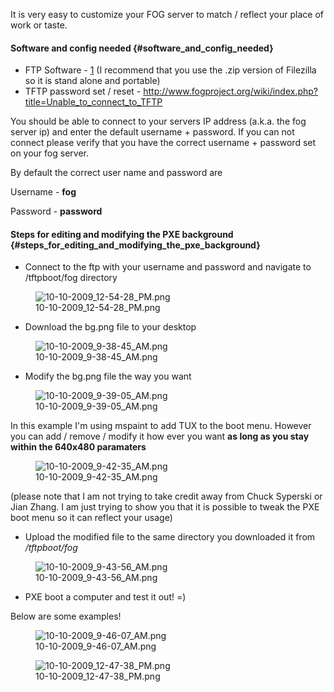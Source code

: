 It is very easy to customize your FOG server to match / reflect your
place of work or taste.

#### Software and config needed {#software_and_config_needed}

-   FTP Software -
    [1](http://filezilla-project.org/download.php?type=client) (I
    recommend that you use the .zip version of Filezilla so it is stand
    alone and portable)
-   TFTP password set / reset -
    <http://www.fogproject.org/wiki/index.php?title=Unable_to_connect_to_TFTP>

You should be able to connect to your servers IP address (a.k.a. the fog
server ip) and enter the default username + password. If you can not
connect please verify that you have the correct username + password set
on your fog server.

By default the correct user name and password are

Username - **fog**

Password - **password**

#### Steps for editing and modifying the PXE background {#steps_for_editing_and_modifying_the_pxe_background}

-   Connect to the ftp with your username and password and navigate to
    /tftpboot/fog directory

<figure>
<img src="10-10-2009_12-54-28_PM.png"
title="10-10-2009_12-54-28_PM.png" />
<figcaption>10-10-2009_12-54-28_PM.png</figcaption>
</figure>

-   Download the bg.png file to your desktop

<figure>
<img src="10-10-2009_9-38-45_AM.png"
title="10-10-2009_9-38-45_AM.png" />
<figcaption>10-10-2009_9-38-45_AM.png</figcaption>
</figure>

-   Modify the bg.png file the way you want

<figure>
<img src="10-10-2009_9-39-05_AM.png"
title="10-10-2009_9-39-05_AM.png" />
<figcaption>10-10-2009_9-39-05_AM.png</figcaption>
</figure>

In this example I\'m using mspaint to add TUX to the boot menu. However
you can add / remove / modify it how ever you want **as long as you stay
within the 640x480 paramaters**

<figure>
<img src="10-10-2009_9-42-35_AM.png"
title="10-10-2009_9-42-35_AM.png" />
<figcaption>10-10-2009_9-42-35_AM.png</figcaption>
</figure>

(please note that I am not trying to take credit away from Chuck
Syperski or Jian Zhang. I am just trying to show you that it is possible
to tweak the PXE boot menu so it can reflect your usage)

-   Upload the modified file to the same directory you downloaded it
    from */tftpboot/fog*

<figure>
<img src="10-10-2009_9-43-56_AM.png"
title="10-10-2009_9-43-56_AM.png" />
<figcaption>10-10-2009_9-43-56_AM.png</figcaption>
</figure>

-   PXE boot a computer and test it out! =)

Below are some examples!

<figure>
<img src="10-10-2009_9-46-07_AM.png"
title="10-10-2009_9-46-07_AM.png" />
<figcaption>10-10-2009_9-46-07_AM.png</figcaption>
</figure>

<figure>
<img src="10-10-2009_12-47-38_PM.png"
title="10-10-2009_12-47-38_PM.png" />
<figcaption>10-10-2009_12-47-38_PM.png</figcaption>
</figure>
